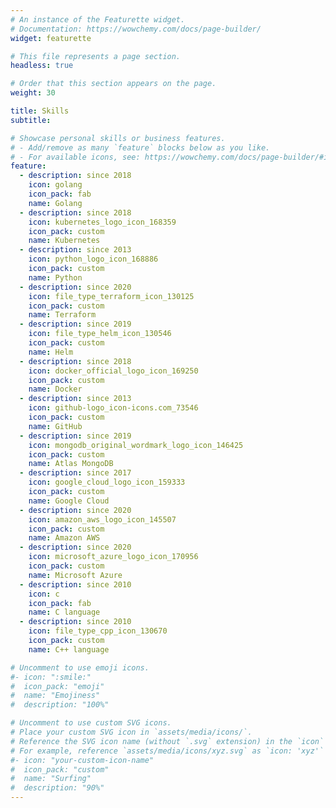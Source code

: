 ```yaml
---
# An instance of the Featurette widget.
# Documentation: https://wowchemy.com/docs/page-builder/
widget: featurette

# This file represents a page section.
headless: true

# Order that this section appears on the page.
weight: 30

title: Skills
subtitle:

# Showcase personal skills or business features.
# - Add/remove as many `feature` blocks below as you like.
# - For available icons, see: https://wowchemy.com/docs/page-builder/#icons
feature:
  - description: since 2018
    icon: golang
    icon_pack: fab
    name: Golang
  - description: since 2018
    icon: kubernetes_logo_icon_168359
    icon_pack: custom
    name: Kubernetes
  - description: since 2013
    icon: python_logo_icon_168886
    icon_pack: custom
    name: Python
  - description: since 2020
    icon: file_type_terraform_icon_130125
    icon_pack: custom
    name: Terraform
  - description: since 2019
    icon: file_type_helm_icon_130546
    icon_pack: custom
    name: Helm
  - description: since 2018
    icon: docker_official_logo_icon_169250
    icon_pack: custom
    name: Docker
  - description: since 2013
    icon: github-logo_icon-icons.com_73546
    icon_pack: custom
    name: GitHub
  - description: since 2019
    icon: mongodb_original_wordmark_logo_icon_146425
    icon_pack: custom
    name: Atlas MongoDB
  - description: since 2017
    icon: google_cloud_logo_icon_159333
    icon_pack: custom
    name: Google Cloud
  - description: since 2020
    icon: amazon_aws_logo_icon_145507
    icon_pack: custom
    name: Amazon AWS
  - description: since 2020
    icon: microsoft_azure_logo_icon_170956
    icon_pack: custom
    name: Microsoft Azure            
  - description: since 2010
    icon: c
    icon_pack: fab
    name: C language
  - description: since 2010
    icon: file_type_cpp_icon_130670
    icon_pack: custom
    name: C++ language

# Uncomment to use emoji icons.
#- icon: ":smile:"
#  icon_pack: "emoji"
#  name: "Emojiness"
#  description: "100%"

# Uncomment to use custom SVG icons.
# Place your custom SVG icon in `assets/media/icons/`.
# Reference the SVG icon name (without `.svg` extension) in the `icon` field.
# For example, reference `assets/media/icons/xyz.svg` as `icon: 'xyz'`
#- icon: "your-custom-icon-name"
#  icon_pack: "custom"
#  name: "Surfing"
#  description: "90%"
---
```

